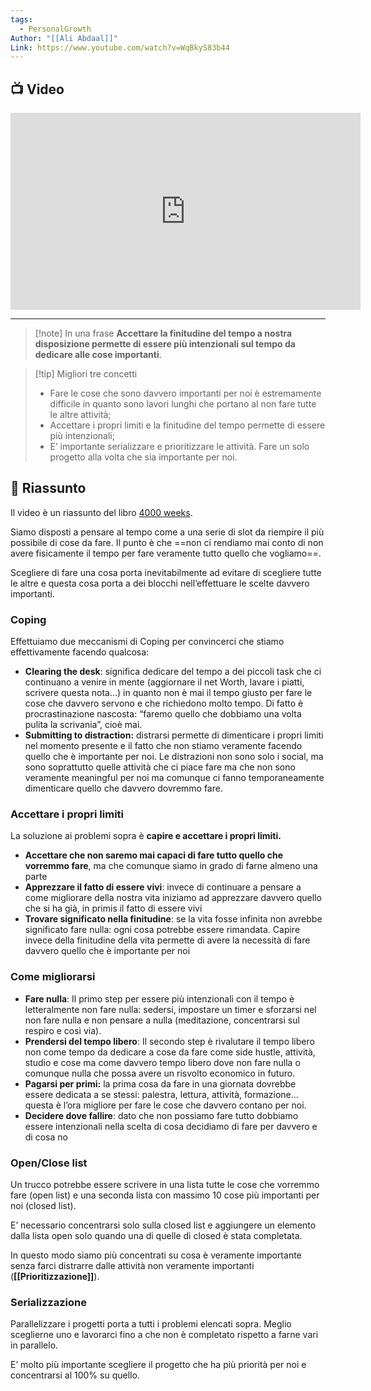 ```yaml
---
tags:
  - PersonalGrowth
Author: "[[Ali Abdaal]]"
Link: https://www.youtube.com/watch?v=WqBkyS83b44
---
```

## 📺 Video
<div class="iframe-container">
  <iframe width="560" height="315" src="https://www.youtube.com/embed/WqBkyS83b44" title="YouTube video player" frameborder="0" allow="accelerometer; autoplay; clipboard-write; encrypted-media; gyroscope; picture-in-picture" allowfullscreen></iframe>
</div>

---

> [!note] In una frase
> **Accettare la finitudine del tempo a nostra disposizione permette di essere più intenzionali sul tempo da dedicare alle cose importanti**.

> [!tip] Migliori tre concetti
> - Fare le cose che sono davvero importanti per noi è estremamente difficile in quanto sono lavori lunghi che portano al non fare tutte le altre attività;
> - Accettare i propri limiti e la finitudine del tempo permette di essere più intenzionali;
> - E’ importante serializzare e prioritizzare le attività. Fare un solo progetto alla volta che sia importante per noi.

## 📒 Riassunto

Il video è un riassunto del libro [4000 weeks](https://www.amazon.it/Four-Thousand-Weeks-Management-Mortals/dp/0374159122).

Siamo disposti a pensare al tempo come a una serie di slot da riempire il più possibile di cose da fare.
Il punto è che ==non ci rendiamo mai conto di non avere fisicamente il tempo per fare veramente tutto quello che vogliamo==.

Scegliere di fare una cosa porta inevitabilmente ad evitare di scegliere tutte le altre e questa cosa porta a dei blocchi nell’effettuare le scelte davvero importanti.

### Coping

Effettuiamo due meccanismi di Coping per convincerci che stiamo effettivamente facendo qualcosa:

- **Clearing the desk**: significa dedicare del tempo a dei piccoli task che ci continuano a venire in mente (aggiornare il net Worth, lavare i piatti, scrivere questa nota…) in quanto non è mai il tempo giusto per fare le cose che davvero servono e che richiedono molto tempo. Di fatto è procrastinazione nascosta: “faremo quello che dobbiamo una volta pulita la scrivania”, cioè mai.
- **Submitting to distraction:** distrarsi permette di dimenticare i propri limiti nel momento presente e il fatto che non stiamo veramente facendo quello che è importante per noi. Le distrazioni non sono solo i social, ma sono soprattutto quelle attività che ci piace fare ma che non sono veramente meaningful per noi ma comunque ci fanno temporaneamente dimenticare quello che davvero dovremmo fare.

### Accettare i propri limiti

La soluzione ai problemi sopra è **capire e accettare i propri limiti.**

- **Accettare che non saremo mai capaci di fare tutto quello che vorremmo fare**, ma che comunque siamo in grado di farne almeno una parte
- **Apprezzare il fatto di essere vivi**: invece di continuare a pensare a come migliorare della nostra vita iniziamo ad apprezzare davvero quello che si ha già, in primis il fatto di essere vivi
- **Trovare significato nella finitudine**: se la vita fosse infinita non avrebbe significato fare nulla: ogni cosa potrebbe essere rimandata. Capire invece della finitudine della vita permette di avere la necessità di fare davvero quello che è importante per noi

### Come migliorarsi

- **Fare nulla**: Il primo step per essere più intenzionali con il tempo è letteralmente non fare nulla: sedersi, impostare un timer e sforzarsi nel non fare nulla e non pensare a nulla (meditazione, concentrarsi sul respiro e così via).
- **Prendersi del tempo libero**: Il secondo step è rivalutare il tempo libero non come tempo da dedicare a cose da fare come side hustle, attività, studio e cose ma come davvero tempo libero dove non fare nulla o comunque nulla che possa avere un risvolto economico in futuro.
- **Pagarsi per primi:** la prima cosa da fare in una giornata dovrebbe essere dedicata a se stessi: palestra, lettura, attività, formazione… questa è l’ora migliore per fare le cose che davvero contano per noi.
- **Decidere dove fallire**: dato che non possiamo fare tutto dobbiamo essere intenzionali nella scelta di cosa decidiamo di fare per davvero e di cosa no

### Open/Close list

Un trucco potrebbe essere scrivere in una lista tutte le cose che vorremmo fare (open list) e una seconda lista con massimo 10 cose più importanti per noi (closed list).

E’ necessario concentrarsi solo sulla closed list e aggiungere un elemento dalla lista open solo quando una di quelle di closed è stata completata.

In questo modo siamo più concentrati su cosa è veramente importante senza farci distrarre dalle attività non veramente importanti (**[[Prioritizzazione]]**).

### Serializzazione

Parallelizzare i progetti porta a tutti i problemi elencati sopra. Meglio sceglierne uno e lavorarci fino a che non è completato rispetto a farne vari in parallelo.

E’ molto più importante scegliere il progetto che ha più priorità per noi e concentrarsi al 100% su quello.